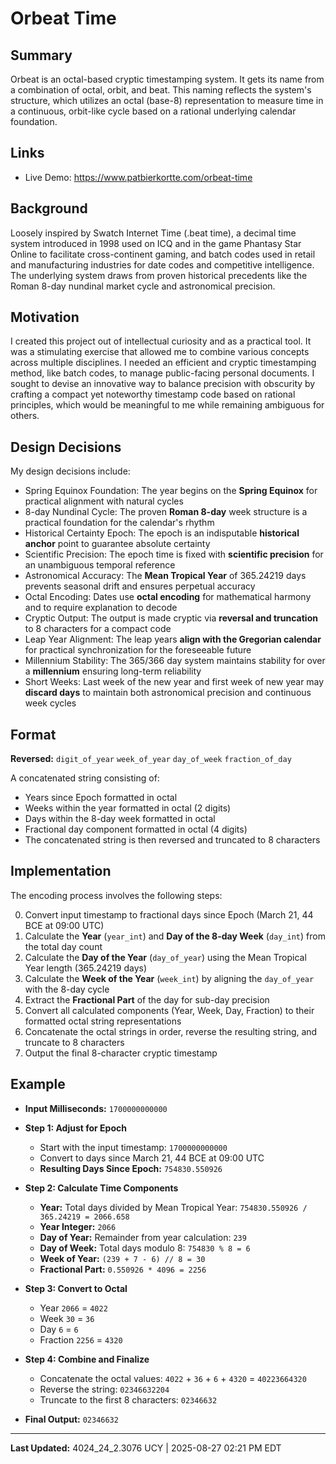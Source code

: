 # Orbeat Time

## Summary

Orbeat is an octal-based cryptic timestamping system. It gets its name from a combination of octal, orbit, and beat. This naming reflects the system's structure, which utilizes an octal (base-8) representation to measure time in a continuous, orbit-like cycle based on a rational underlying calendar foundation.

## Links
- Live Demo: https://www.patbierkortte.com/orbeat-time

## Background

Loosely inspired by Swatch Internet Time (.beat time), a decimal time system introduced in 1998 used on ICQ and in the game Phantasy Star Online to facilitate cross-continent gaming, and batch codes used in retail and manufacturing industries for date codes and competitive intelligence. The underlying system draws from proven historical precedents like the Roman 8-day nundinal market cycle and astronomical precision.

## Motivation

I created this project out of intellectual curiosity and as a practical tool. It was a stimulating exercise that allowed me to combine various concepts across multiple disciplines. I needed an efficient and cryptic timestamping method, like batch codes, to manage public-facing personal documents. I sought to devise an innovative way to balance precision with obscurity by crafting a compact yet noteworthy timestamp code based on rational principles, which would be meaningful to me while remaining ambiguous for others.

## Design Decisions

My design decisions include:

-   Spring Equinox Foundation: The year begins on the **Spring Equinox** for practical alignment with natural cycles
-   8-day Nundinal Cycle: The proven **Roman 8-day** week structure is a practical foundation for the calendar's rhythm
-   Historical Certainty Epoch: The epoch is an indisputable **historical anchor** point to guarantee absolute certainty
-   Scientific Precision: The epoch time is fixed with **scientific precision** for an unambiguous temporal reference
-   Astronomical Accuracy: The **Mean Tropical Year** of 365.24219 days prevents seasonal drift and ensures perpetual accuracy
-   Octal Encoding: Dates use **octal encoding** for mathematical harmony and to require explanation to decode
-   Cryptic Output: The output is made cryptic via **reversal and truncation** to 8 characters for a compact code
-   Leap Year Alignment: The leap years **align with the Gregorian calendar** for practical synchronization for the foreseeable future
-   Millennium Stability: The 365/366 day system maintains stability for over a **millennium** ensuring long-term reliability
-   Short Weeks: Last week of the new year and first week of new year may **discard days** to maintain both astronomical precision and continuous week cycles

## Format

**Reversed:** `digit_of_year` `week_of_year` `day_of_week` `fraction_of_day`

A concatenated string consisting of:
- Years since Epoch formatted in octal
- Weeks within the year formatted in octal (2 digits)
- Days within the 8-day week formatted in octal
- Fractional day component formatted in octal (4 digits)
- The concatenated string is then reversed and truncated to 8 characters

## Implementation

The encoding process involves the following steps:

0. Convert input timestamp to fractional days since Epoch (March 21, 44 BCE at 09:00 UTC)
1. Calculate the **Year** (`year_int`) and **Day of the 8-day Week** (`day_int`) from the total day count
2. Calculate the **Day of the Year** (`day_of_year`) using the Mean Tropical Year length (365.24219 days)
3. Calculate the **Week of the Year** (`week_int`) by aligning the `day_of_year` with the 8-day cycle
4. Extract the **Fractional Part** of the day for sub-day precision
5. Convert all calculated components (Year, Week, Day, Fraction) to their formatted octal string representations
6. Concatenate the octal strings in order, reverse the resulting string, and truncate to 8 characters
7. Output the final 8-character cryptic timestamp

## Example

- **Input Milliseconds:** `1700000000000`

- **Step 1: Adjust for Epoch**
  - Start with the input timestamp: `1700000000000`
  - Convert to days since March 21, 44 BCE at 09:00 UTC
  - **Resulting Days Since Epoch:** `754830.550926`

- **Step 2: Calculate Time Components**
  - **Year:** Total days divided by Mean Tropical Year: `754830.550926 / 365.24219 = 2066.658`
  - **Year Integer:** `2066`
  - **Day of Year:** Remainder from year calculation: `239`
  - **Day of Week:** Total days modulo 8: `754830 % 8 = 6`
  - **Week of Year:** `(239 + 7 - 6) // 8 = 30`
  - **Fractional Part:** `0.550926 * 4096 = 2256`

- **Step 3: Convert to Octal**
  - Year `2066` = `4022`
  - Week `30` = `36`
  - Day `6` = `6`
  - Fraction `2256` = `4320`

- **Step 4: Combine and Finalize**
  - Concatenate the octal values: `4022` + `36` + `6` + `4320` = `40223664320`
  - Reverse the string: `02346632204`
  - Truncate to the first 8 characters: `02346632`

- **Final Output:** `02346632`

---

<!-- LAST_UPDATED_START -->
**Last Updated:** 4024_24_2.3076 UCY | 2025-08-27 02:21 PM EDT
<!-- LAST_UPDATED_END -->
